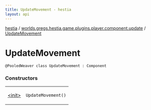 ```yaml
---
title: UpdateMovement - hestia
layout: api
---
```


<div class='api-docs-breadcrumbs'><a href="../../index.html">hestia</a> / <a href="../index.html">worlds.gregs.hestia.game.plugins.player.component.update</a> / <a href="./index.html">UpdateMovement</a></div>

# UpdateMovement

<div class="signature"><code><span class="identifier">@PooledWeaver</span> <span class="keyword">class </span><span class="identifier">UpdateMovement</span>&nbsp;<span class="symbol">:</span>&nbsp;<span class="identifier">Component</span></code></div>

### Constructors

<table class="api-docs-table">
<tbody>
<tr>
<td markdown="1">

<a href="-init-.html">&lt;init&gt;</a>


</td>
<td markdown="1">
<div class="signature"><code><span class="identifier">UpdateMovement</span><span class="symbol">(</span><span class="symbol">)</span></code></div>

</td>
</tr>
</tbody>
</table>
